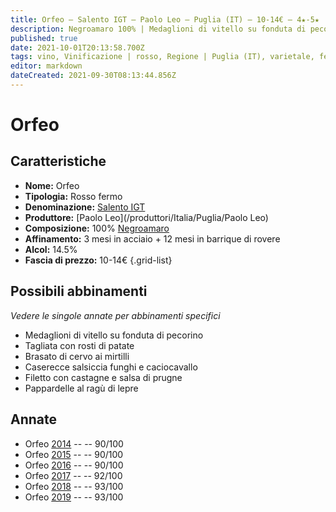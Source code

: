 ```yaml
---
title: Orfeo – Salento IGT – Paolo Leo – Puglia (IT) – 10-14€ – 4★-5★
description: Negroamaro 100% | Medaglioni di vitello su fonduta di pecorino – Tagliata con rosti di patate – Brasato di cervo ai mirtilli – Caserecce salsiccia funghi e caciocavallo – Filetto con castagne e salsa di prugne – Pappardelle al ragù di lepre
published: true
date: 2021-10-01T20:13:58.700Z
tags: vino, Vinificazione | rosso, Regione | Puglia (IT), varietale, fermo, Valutazioni | 5 stelle, negroamaro, Prezzi | 10-14€, medaglioni di vitello su fonduta di pecorino, tagliata con rosti di patate, brasato di cervo ai mirtilli, filetto con castagne e salsa di prugne, Pappardelle al ragù di lepre
editor: markdown
dateCreated: 2021-09-30T08:13:44.856Z
---
```


# Orfeo

## Caratteristiche
- **Nome:** Orfeo
- **Tipologia:** Rosso fermo
- **Denominazione:** [Salento IGT](/denominazioni/Italia/Puglia/IGT/Salento)
- **Produttore:** [Paolo Leo](/produttori/Italia/Puglia/Paolo Leo) 
- **Composizione:** 100% [Negroamaro](/vitigni/Italia/bacca-nera/negroamaro)
- **Affinamento:** 3 mesi in acciaio + 12 mesi in barrique di rovere
- **Alcol:** 14.5%
- **Fascia di prezzo:** 10-14€
{.grid-list}



## Possibili abbinamenti
*Vedere le singole annate per abbinamenti specifici*

- Medaglioni di vitello su fonduta di pecorino
- Tagliata con rosti di patate
- Brasato di cervo ai mirtilli
- Caserecce salsiccia funghi e caciocavallo
- Filetto con castagne e salsa di prugne
- Pappardelle al ragù di lepre

## Annate
- Orfeo [2014](vini/Italia/Puglia/Paolo-Leo/Orfeo/2014) -- <span class="star-4"></span> -- 90/100
- Orfeo [2015](vini/Italia/Puglia/Paolo-Leo/Orfeo/2015) -- <span class="star-4"></span> -- 90/100
- Orfeo [2016](vini/Italia/Puglia/Paolo-Leo/Orfeo/2016) -- <span class="star-4"></span> -- 90/100
- Orfeo [2017](vini/Italia/Puglia/Paolo-Leo/Orfeo/2017) -- <span class="star-5"></span> -- 92/100
- Orfeo [2018](vini/Italia/Puglia/Paolo-Leo/Orfeo/2018) -- <span class="star-5"></span> -- 93/100
- Orfeo [2019](vini/Italia/Puglia/Paolo-Leo/Orfeo/2019) -- <span class="star-5"></span> -- 93/100
